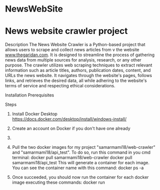 # NewsWebSite
# News website crawler project
Description
The News Website Crawler is a Python-based project that allows users to scrape and collect news articles from v the website www.thegaridan.com. 
It is designed to streamline the process of gathering news data from multiple sources for analysis, research, or any other purpose.
The crawler utilizes web scraping techniques to extract relevant information such as article titles, authors, publication dates, content, and URLs the news website. It navigates through the website's pages, follows links, and retrieves the desired data, all while adhering to the website's terms of service and respecting ethical considerations.

Installation
Prerequisites

Steps
1. Install Docker Desktop 
https://docs.docker.com/desktop/install/windows-install/

2. Create an account on Docker if you don't have one already
3. 
4. Pull the two docker images for my project "samarmami18/web-crawler" and "samarmami18/api_test".
To do so, run this command in you cmd terminal:
docker pull samarmami18/web-crawler
docker pull samarmami18/api_test
This will generate a container for each image.
You can see the container name with this command:
docker ps -a

4. Once succeeded, you should now run the container for each docker image executing these commands:
docker run 
